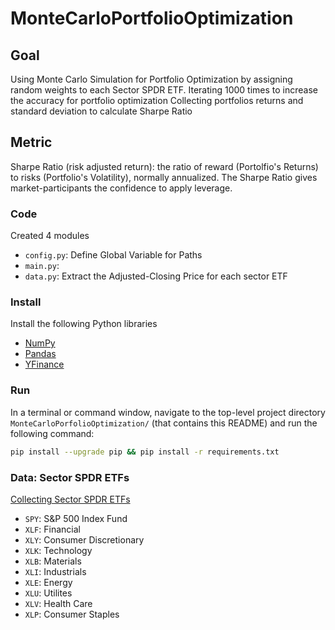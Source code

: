# MonteCarloPortfolioOptimization

## Goal
Using Monte Carlo Simulation for Portfolio Optimization by assigning random weights to each Sector SPDR ETF.
Iterating 1000 times to increase the accuracy for portfolio optimization
Collecting portfolios returns and standard deviation to calculate Sharpe Ratio

## Metric
Sharpe Ratio (risk adjusted return): the ratio of reward (Portolfio's Returns) to risks (Portfolio's Volatility), normally annualized.
The Sharpe Ratio gives market-participants the confidence to apply leverage.


### Code

Created 4 modules
- `config.py`: Define Global Variable for Paths
- `main.py`: 
- `data.py`: Extract the Adjusted-Closing Price for each sector ETF

### Install
Install the following Python libraries

- [NumPy](http://www.numpy.org/)
- [Pandas](http://pandas.pydata.org)
- [YFinance](https://pypi.org/project/yfinance/)

### Run

In a terminal or command window, navigate to the top-level project directory `MonteCarloPorfolioOptimization/` (that contains this README) and run the following command:

```bash
pip install --upgrade pip && pip install -r requirements.txt
``` 

### Data: Sector SPDR ETFs
[Collecting Sector SPDR ETFs](https://www.sectorspdr.com/sectorspdr/)

- `SPY`: S&P 500 Index Fund 
- `XLF`: Financial
- `XLY`: Consumer Discretionary
- `XLK`: Technology
- `XLB`: Materials
- `XLI`: Industrials
- `XLE`: Energy
- `XLU`: Utilites
- `XLV`: Health Care
- `XLP`: Consumer Staples